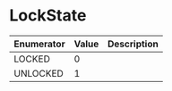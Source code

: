 # LockState

| Enumerator | Value | Description |
| - | - | - |
| LOCKED | 0 |  |
| UNLOCKED | 1 |  |

